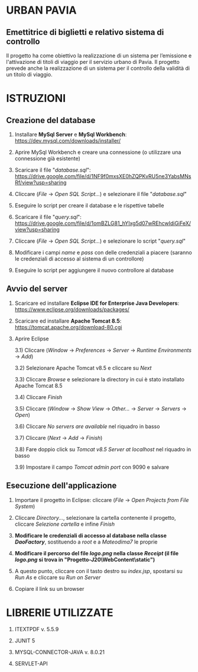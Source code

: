 # URBAN PAVIA
## Emettitrice di biglietti e relativo sistema di controllo

Il progetto ha come obiettivo la realizzazione di un sistema per l’emissione e l'attivazione di titoli di viaggio per il servizio urbano di Pavia. Il progetto prevede anche la realizzazione di un sistema per il controllo della validità di un titolo di viaggio.

# ISTRUZIONI
## Creazione del database

1) Installare **MySql Server** e **MySql Workbench**: https://dev.mysql.com/downloads/installer/

2) Aprire MySql Workbench e creare una connessione (o utilizzare una connessione già esistente)

3) Scaricare il file "*database.sql*": https://drive.google.com/file/d/1NF9f0mxsXE0hZQPKvRU5ne3YabsMNsRf/view?usp=sharing

4) Cliccare (*File* -> *Open SQL Script...*) e selezionare il file "*database.sql*"

5) Eseguire lo script per creare il database e le rispettive tabelle

6) Scaricare il file "*query.sql*": https://drive.google.com/file/d/1omBZLG81_hYIxg5d07wREhcwIdiGiFeX/view?usp=sharing

7) Cliccare (*File* -> *Open SQL Script...*) e selezionare lo script "*query.sql*"

8) Modificare i campi *name* e *pass* con delle credenziali a piacere (saranno le credenziali di accesso al sistema di un controllore)

9) Eseguire lo script per aggiungere il nuovo controllore al database

## Avvio del server

1) Scaricare ed installare **Eclipse IDE for Enterprise Java Developers**: https://www.eclipse.org/downloads/packages/

2) Scaricare ed installare **Apache Tomcat 8.5**: https://tomcat.apache.org/download-80.cgi

3) Aprire Eclipse

   3.1) Cliccare (*Window* -> *Preferences* -> *Server* -> *Runtime Environments* -> *Add*)

   3.2) Selezionare Apache Tomcat v8.5 e cliccare su *Next*

   3.3) Cliccare *Browse* e selezionare la directory in cui è stato installato Apache Tomcat 8.5
   
   3.4) Cliccare *Finish*

   3.5) Cliccare (*Window* -> *Show View* -> *Other...* -> *Server* -> *Servers* -> *Open*)

   3.6) Cliccare *No servers are available* nel riquadro in basso

   3.7) Cliccare (*Next* -> *Add* -> *Finish*)

   3.8) Fare doppio click su *Tomcat v8.5 Server at localhost* nel riquadro in basso

   3.9) Impostare il campo *Tomcat admin port* con 9090 e salvare

## Esecuzione dell'applicazione

1) Importare il progetto in Eclipse: cliccare (*File* -> *Open Projects from File System*)

2) Cliccare *Directory...*, selezionare la cartella contenente il progetto, cliccare *Selezione cartella* e infine *Finish*

3) **Modificare le credenziali di accesso al database nella classe *DaoFactory***, sostituendo a *root* e a *Mateodima7* le proprie

4) **Modificare il percorso del file *logo.png* nella classe *Receipt* (il file *logo.png* si trova in "Progetto-J20\WebContent\static")**

5) A questo punto, cliccare con il tasto destro su *index.jsp*, spostarsi su *Run As* e cliccare su *Run on Server*

6) Copiare il link su un browser

# LIBRERIE UTILIZZATE

1) ITEXTPDF v. 5.5.9

2) JUNIT 5

3) MYSQL-CONNECTOR-JAVA v. 8.0.21

4) SERVLET-API
